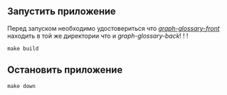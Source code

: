 ## Запустить приложение
Перед запуском необходимо удостовериться что [*graph-glossary-front*](https://github.com/Glossary-itmo/glossary-front-end) находить в той же
директории что и *graph-glossary-back*! ! !

``` make build ```

## Остановить приложение

``` make down ```
